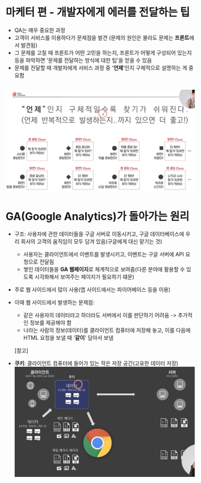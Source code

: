 # 마케터 편 - 개발자에게 에러를 전달하는 팁
- QA는 매우 중요한 과정
- 고객이 서비스를 이용하다가 문제점을 발견 (문제의 원인은 몰라도 문제는 **프론트**에서 발견됨)
- 그 문제를 고칠 때 프론트가 어떤 고민을 하는지, 프론트가 어떻게 구성되어 있는지 등을 파악하면 '문제를 전달하는 방식에 대한 팁'을 얻을 수 있음
- 문제를 전달할 때 개발자에게 서비스 과정 중 '**언제**'인지 구체적으로 설명하는 게 중요함

![img_42.PNG](images/img_42.PNG)
---
# GA(Google Analytics)가 돌아가는 원리
- 구조: 사용자에 관한 데이터들을 구글 서버로 이동시키고, 구글 데이터베이스에 우리 회사의 고객의 움직임이 모두 담겨 있음(구글에게 대신 맡기는 것)
   - 사용자는 클라이언트에서 이벤트를 발생시키고, 이벤트는 구글 서버에 API 요청으로 전달됨
   - 쌓인 데이터들을 **GA 웹페이지**로 체계적으로 보여줌(다른 분야에 활용할 수 있도록 시각화해서 보여주는 페이지가 필요하기 떄문)
- 주로 웹 사이드에서 많이 사용(앱 사이드에서는 파이어베이스 등을 이용)
- 이때 웹 사이드에서 발생하는 문제점:
  - 같은 사용자의 데이터라고 하더라도 서버에서 이를 판단하기 어려움 -> 추가적인 정보를 제공해야 함
  - 나라는 사람의 정보(데이터)를 클라이언트 컴퓨터에 저장해 놓고, 이를 다음에 HTML 요청을 보낼 때 '**같이**' 담아서 보냄
  
  [참고]
- **쿠키**: 클라이언트 컴퓨터에 들어가 있는 작은 저장 공간(고유한 데이터 저장)
![img_43.png](images/img_43.png)